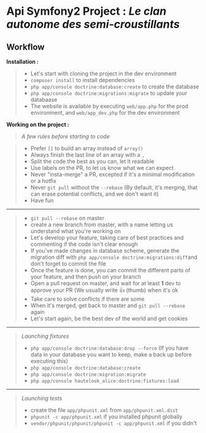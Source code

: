 Api Symfony2 Project : *Le clan autonome des semi-croustillants*
=============

Workflow
--------

**Installation :**

> - Let's start with cloning the project in the dev environment 
> - `composer install` to install dependencies
> - `php app/console doctrine:database:create` to create the database
> - `php app/console doctrine:migrations:migrate` to update your databaase
> - The website is available by executing `web/app.php` for the prod environment, and `web/app_dev.php` for the dev environment

**Working on the project :**

> *A few rules before starting to code*

> - Prefer `[]` to build an array instead of `array()`
> - Always finish the last line of an array with a `,`
> - Split the code the best as you can, let it readable
> - Use labels on the PR, to let us know what we can expect
> - Never "insta-merge" a PR, excepted if it's a minimal modification or a hotfix
> - Never `git pull` without the `--rebase` (By default, it's merging, that can erase potential conflicts, and we don't want it)
> - Have fun

---------- 

> - `git pull --rebase` on master
> - create a new branch from master, with a name letting us understand what you're working on
> - Let's develop your feature, taking care of best practices and commenting if the code isn't clear enough 
> - If you've made changes in database scheme, generate the migration diff with `php app/console doctrine:migrations:diff`and don't forget to commit the file
> - Once the feature is done, you can commit the different parts of your feature, and then push on your branch
> - Open a pull request on master, and wait for at least **1** dev to approve your PR (We usually write :+1: (thumb) when it's ok
> - Take care to solve conflicts if there are some
> - When it's merged, get back to master and `git pull --rebase` again
> - Let's start again, be the best dev of the world and get cookies 

----------

> *Launching fixtures*
> - `php app/console doctrine:database:drop --force` (If you have data in your database you want to keep, make a back up before executing this)
> - `php app/console doctrine:database:create` 
> - `php app/console doctrine:migration:migrate` 
> - `php app/console hautelook_alice:doctrine:fixtures:load` 

----------

> *Launching tests*
> - create the file `app/phpunit.xml` from `app/phpunit.xml.dist`
> - `phpunit -c app/phpunit.xml` if you installed phpunit globally
> - `vendor/phpunit/phpunit/phpunit -c app/phpunit.xml` if you didn't

